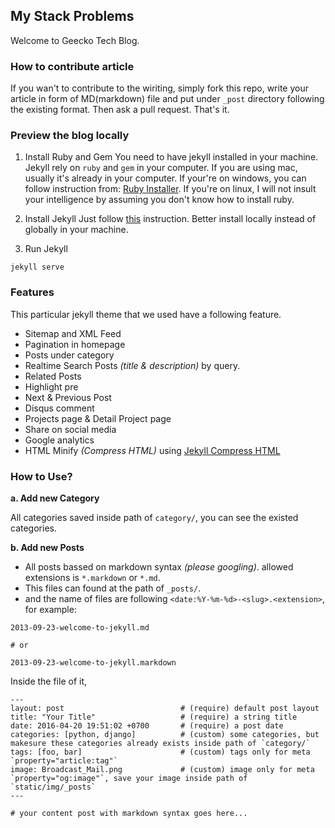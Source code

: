 ## My Stack Problems

Welcome to Geecko Tech Blog. 

### How to contribute article

If you wan't to contribute to the wiriting, simply fork this repo, write your article in form of MD(markdown) file and put under `_post` directory following the existing format. Then ask a pull request. That's it.

### Preview the blog locally

1. Install Ruby and Gem
You need to have jekyll installed in your machine. Jekyll rely on `ruby` and `gem` in your computer. If you are using mac, usually it's already in your computer. If your're on windows, you can follow instruction from: [Ruby Installer](https://rubyinstaller.org/). If you're on linux, I will not insult your intelligence by assuming you don't know how to install ruby.

2. Install Jekyll
Just follow [this](https://jekyllrb.com/docs/installation/macos/) instruction. Better install locally instead of globally in your machine.


3. Run Jekyll

`jekyll serve`

### Features

This particular jekyll theme that we used have a following feature.

* Sitemap and XML Feed
* Pagination in homepage
* Posts under category
* Realtime Search Posts _(title & description)_ by query.
* Related Posts
* Highlight pre
* Next & Previous Post
* Disqus comment
* Projects page & Detail Project page
* Share on social media
* Google analytics
* HTML Minify _(Compress HTML)_ using [Jekyll Compress HTML](https://github.com/penibelst/jekyll-compress-html)


### How to Use?

**a. Add new Category**

All categories saved inside path of `category/`, you can see the existed categories.

**b. Add new Posts**

* All posts bassed on markdown syntax _(please googling)_. allowed extensions is `*.markdown` or `*.md`.
* This files can found at the path of `_posts/`.
* and the name of files are following `<date:%Y-%m-%d>-<slug>.<extension>`, for example:

```
2013-09-23-welcome-to-jekyll.md

# or

2013-09-23-welcome-to-jekyll.markdown
```

Inside the file of it,

```
---
layout: post                          # (require) default post layout
title: "Your Title"                   # (require) a string title
date: 2016-04-20 19:51:02 +0700       # (require) a post date
categories: [python, django]          # (custom) some categories, but makesure these categories already exists inside path of `category/`
tags: [foo, bar]                      # (custom) tags only for meta `property="article:tag"`
image: Broadcast_Mail.png             # (custom) image only for meta `property="og:image"`, save your image inside path of `static/img/_posts`
---

# your content post with markdown syntax goes here...
```
